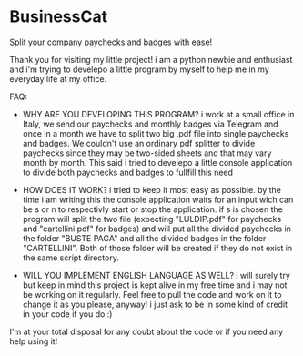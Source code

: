 # BusinessCat
Split your company paychecks and badges with ease!

Thank you for visiting my little project! i am a python newbie and enthusiast and i'm trying to develepo a little program by myself to help me in my everyday life at my office.

FAQ:

- WHY ARE YOU DEVELOPING THIS PROGRAM?
i work at a small office in Italy, we send our paychecks and monthly badges via Telegram and once in a month we have to split two big .pdf file into single paychecks and badges. We couldn't use an ordinary pdf splitter to divide paychecks since they may be two-sided sheets and that may vary month by month. This said i tried to develepo a little console application to divide both paychecks and badges to fullfill this need

- HOW DOES IT WORK?
i tried to keep it most easy as possible. by the time i am writing this the console application waits for an input wich can be s or n to respectivly start or stop the application. if s is chosen the program will split the two file (expecting "LULDIP.pdf" for paychecks and "cartellini.pdf" for badges) and will put all the divided paychecks in the folder "BUSTE PAGA" and all the divided badges in the folder "CARTELLINI". Both of those folder will be created if they do not exist in the same script directory.

- WILL YOU IMPLEMENT ENGLISH LANGUAGE AS WELL?
i will surely try but keep in mind this project is kept alive in my free time and i may not be working on it regularly. Feel free to pull the code and work on it to change it as you please, anyway! i just ask to be in some kind of credit in your code if you do :)


I'm at your total disposal for any doubt about the code or if you need any help using it! 
